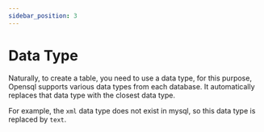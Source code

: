 ```yaml
---
sidebar_position: 3
---
```


# Data Type

Naturally, to create a table, you need to use a data type, for this purpose,
Opensql supports various data types from each database. It automatically replaces that data type with the closest data type.

For example, the `xml` data type does not exist in mysql, so this data type is replaced by `text`.